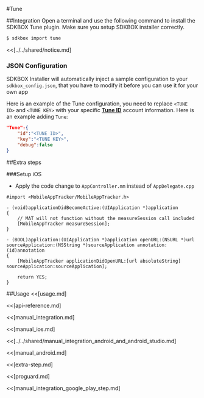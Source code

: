 <!--
Include Base: /Users/jtsm/Chukong-Inc/pr/en/src/tune/v3-cpp
-->

#Tune

##Integration
Open a terminal and use the following command to install the SDKBOX Tune plugin. Make sure you setup SDKBOX installer correctly.
```bash
$ sdkbox import tune
```

<<[../../shared/notice.md]

<!--## Configuration
<<[../../shared/sdkbox_cloud.md]
<<[../../shared/remote_application_config.md]-->

### JSON Configuration
SDKBOX Installer will automatically inject a sample configuration to your `sdkbox_config.json`, that you have to modify it before you can use it for your own app

Here is an example of the Tune configuration, you need to replace
`<TUNE ID>` and `<TUNE KEY>`  with your specific [__Tune ID__](http://www.mobileapptracking.com) account information.
Here is an example adding `Tune`:
```json
"Tune":{
    "id":"<TUNE ID>",
    "key":"<TUNE KEY>",
    "debug":false
}
```

##Extra steps

###Setup iOS
* Apply the code change to `AppController.mm` instead of `AppDelegate.cpp`

```
#import <MobileAppTracker/MobileAppTracker.h>

- (void)applicationDidBecomeActive:(UIApplication *)application
{
    // MAT will not function without the measureSession call included
    [MobileAppTracker measureSession];
}

- (BOOL)application:(UIApplication *)application openURL:(NSURL *)url sourceApplication:(NSString *)sourceApplication annotation:(id)annotation
{
    [MobileAppTracker applicationDidOpenURL:[url absoluteString] sourceApplication:sourceApplication];

    return YES;
}
```

<!--<<[sdkbox-config-encrypt.md]-->

##Usage
<<[usage.md]

<<[api-reference.md]

<<[manual_integration.md]

<<[manual_ios.md]

<<[../../shared/manual_integration_android_and_android_studio.md]

<<[manual_android.md]

<<[extra-step.md]

<<[proguard.md]

<<[manual_integration_google_play_step.md]
